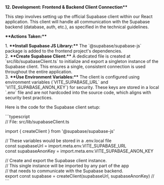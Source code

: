 **12\. Development: Frontend & Backend Client Connection\*\***

This step involves setting up the official Supabase client within our React application. This client will handle all communication with the Supabase backend (database, auth, etc.), as specified in the technical guidelines.

**\*\*Actions Taken:\*\***

1\.  **\*\*Install Supabase JS Library:\*\*** The \`@supabase/supabase-js\` package is added to the frontend project's dependencies.  
2\.  **\*\*Create Supabase Client:\*\*** A dedicated file is created at \`src/lib/supabaseClient.ts\` to initialize and export a singleton instance of the Supabase client. This ensures a single, consistent connection is used throughout the entire application.  
3\.  **\*\*Use Environment Variables:\*\*** The client is configured using environment variables (\`VITE\_SUPABASE\_URL\` and \`VITE\_SUPABASE\_ANON\_KEY\`) for security. These keys are stored in a local \`.env\` file and are not hardcoded into the source code, which aligns with security best practices.

Here is the code for the Supabase client setup:

\`\`\`typescript  
// File: src/lib/supabaseClient.ts

import { createClient } from '@supabase/supabase-js'

// These variables would be stored in a .env.local file  
const supabaseUrl \= import.meta.env.VITE\_SUPABASE\_URL  
const supabaseAnonKey \= import.meta.env.VITE\_SUPABASE\_ANON\_KEY

// Create and export the Supabase client instance.  
// This single instance will be imported by any part of the app  
// that needs to communicate with the Supabase backend.  
export const supabase \= createClient(supabaseUrl, supabaseAnonKey) //  
\`\`\`  
